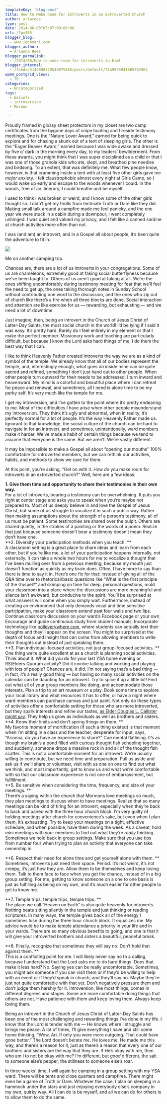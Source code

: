 ```yaml
---
templateKey: 'blog-post'
title: How to Make Room for Introverts in an Extroverted Church
author: ariwrees
type: post
date: 2014-06-03T05:07:00+00:00
url: /?p=355
blogger_blog:
  - www.igobyari.com
blogger_author:
  - Arianna Rees
blogger_permalink:
  - /2014/06/how-to-make-room-for-introverts-in.html
blogger_internal:
  - /feeds/3142898329549879465/posts/default/7149936941865762964
wpmm_postgrid_views:
  - 79
categories:
  - Uncategorized
tags:
  - beliefs
  - introversion
  - Mormon

---
```

Proudly framed in glossy sheet protectors in my closet are two camp certificates from the bygone days of snipe hunting and fireside testimony meetings. One is the “Nature Lover Award,” earned for being quick to explore and for chasing a skunk out of a tent of sleeping girls. The other is the “Eager Beaver Award,” earned because I was wide awake and dressed by five o’ dark in the morning every day, to my leaders’ bewilderment. From these awards, you might think that I was super disciplined as a child or that I was one of those granola kids who ate, slept, and breathed pine needles and birdsong. To an extent, that was definitely me. What few people know, however, is that cramming inside a tent with at least five other girls gave me _major_ anxiety. I felt claustrophobic almost every night at Girls Camp, so I would wake up early and escape to the woods whenever I could. In the woods, free of an itinerary, I could breathe and be myself.

I used to think I was broken or weird, and I know some of the other girls thought so. I didn’t get my thrills from tentmate Truth or Dare like they did. Making small talk around a campfire made me feel panicky, and the one year we were stuck in a cabin during a downpour, I went completely unhinged. I was quiet and valued my privacy, and I felt like a canned sardine at church activities more often than not.

I was (and am) an introvert, and in a Gospel all about people, it’s been quite the adventure to fit in.

[![](https://www.igobyari.com/wp-content/uploads/2014/06/melake.jpg)](https://www.igobyari.com/wp-content/uploads/2014/06/melake.jpg)

Me on another camping trip.

Chances are, there are a lot of us introverts in your congregations. Some of us are chameleons, extremely good at faking social butterflyness because we’ve been taught to. Others of us aren’t good at faking at all. We’re the ones shifting uncomfortably during testimony meeting for fear that we’ll feel the need to get up, the ones taking thorough notes in Sunday School without contributing one word to the discussion, and the ones who zip out of church like there’s a fire when all three blocks are done. Social interaction and attention are like exercise for us — rewarding, but exhausting — and we need a lot of downtime.  

Just imagine, then, being an introvert in the Church of Jesus Christ of Latter-Day Saints, the most social church in the world! I’d be lying if I said it was easy. It’s pretty hard. Rarely do I feel entirely in my element or that I make the perfect member. Missionary work and teaching are particularly difficult, but because I know the Lord asks hard things of me, I do them the best way that I can.

I like to think Heavenly Father created introverts the way we are as a kind of symbol of the temple. We already know that all of our bodies represent the temple, and, interestingly enough, what goes on inside mine can be quite sacred and refined, something I don’t just hand out to other people. When other people turn outward for their needs to be addressed, I turn inward and heavenward. My mind is a colorful and beautiful place where I can retreat for peace and renewal, and sometimes, all I need is alone time to be my perky self. It’s very much like the temple for me.

I get my introversion, and I’ve gotten to the point where it’s pretty endearing to me. Most of the difficulties I have arise when other people misunderstand my introversion. They think it’s ugly and abnormal, when in reality, it’s perfectly normal for a lot of people. It’s the way Heavenly Father made us. Ignorant to that knowledge, the social culture of the church can be hard to navigate in for an introvert, and sometimes, unintentionally, ward members make it harder. We’ve made a habit of certain things because we tend to assume that everyone is the same. But we aren’t. We’re vastly different.

It may be impossible to make a Gospel all about “opening our mouths” 100% comfortable for introverted members, but we can rethink our activities, habits, and methods to show we care for them.

At this point, you’re asking, “Get on with it. How _do_ you make room for introverts in an extroverted church?” Well, here are a few ideas:

**1\. Give them time and opportunity to share their testimonies in their own way.**  
For a lot of introverts, bearing a testimony can be overwhelming. It puts you right at center stage and asks you to speak when you’re maybe not prepared to. Most of us deeply believe in and love the Gospel of Jesus Christ, but some of us struggle to vocalize it in such a public way. Rather than making assumptions about the strength of a person’s testimony, all of us must be patient. Some testimonies are shared over the pulpit. Others are shared quietly, in the strokes of a painting or the words of a poem. Realize that just because someone doesn’t bear a testimony doesn’t mean they don’t have one.  
**2\. Diversify your participation methods when you teach. **  
A classroom setting is a great place to share ideas and learn from each other, but if you’re like me, a lot of your participation happens internally, not externally. It can take a whole two hours for me to vocalize a thought that I’ve been mulling over from a previous meeting, because my mouth just doesn’t function as quickly as my brain does. Often, I have more to say than there is time to say it in. Here’s one fix for that: instead of giving all of the Q&A time over to rhetorical/basic questions like “What is the first principle of the Gospel?” and skimping on time for deep, personal questions, mold your classroom into a place where the discussions are more meaningful and silence isn’t awkward, but conducive to the spirit. You’ll be surprised at what answers will come when you simply wait. Furthermore, instead of creating an environment that only demands vocal and time sensitive participation, make your classroom extend past four walls and two lips. Continue classroom discussion on your ward’s Facebook page or your own. Encourage and guide continuous study from student manuals. Incorporate technology like [polleverywhere.com](https://www.polleverywhere.com/), where students can actually text their thoughts and they’ll appear on the screen. You might be surprised at the depth of focus and insight that can come from allowing members to write their thoughts out instead of just speaking them.  
**3\. Plan individual-focused activities, not just group-focused activities. **  
One thing we’re quite excellent at as a church is planning social activities. Think about it. What did you do for your last YSA home evening or RS/Elders Quorum activity? Did it involve talking and working and playing with lots of people? Chances are, it did. I’m not saying that’s a bad thing — in fact, it’s a really good thing — but having so many social activities on the calendar can be daunting for an introvert. Try to spice it up a little bit! Find out what all of your group members like doing, and accommodate those interests. Plan a trip to an art museum or a play. Book some time to explore your local library and what resources it has to offer, or have a night where ward members can purchase canvas and just paint. Not only do these types of activities offer a comfortable setting for those who are more introverted, but they spark interests and refine our tastes, [as Elder Douglas L. Callister might say](http://speeches.byu.edu/?act=viewitem&id=1633). They help us grow as individuals as well as brothers and sisters.  
**4\. Know their limits and don’t spring things on them. **  
My favorite moment of mortification (if such a thing existed) is that moment when I’m sitting in a class and the teacher, desperate for input, says, “Arianna, do you have an experience to share?” Cue mental flatlining. It’s as though my brain’s a pond filled with curious thought fish schooling together, and suddenly, someone drops a massive rock in and all of the thought fish scatter. This is not a comfortable moment for an introvert. We’re usually willing to contribute, but we need time and preparation. Pull us aside and ask us if we’ll share or volunteer, visit with us one on one to find out what we think, and most importantly, get to know us and what we’re comfortable with so that our classroom experience is not one of embarrassment, but fulfillment.  
**5\. Be sensitive when considering the time, frequency, and size of your meetings. **  
There’s a saying within the church that Mormons love meetings so much, they plan meetings to discuss when to have meetings. Realize that so many meetings can be kind of tiring for an introvert, especially when they’re back to back and paired with the three hour church block. I’m very guilty of holding meetings after church for convenience’s sake, but even when _I_ plan them, it’s exhausting. Try to keep your meetings on a tight, effective schedule, and when possible, have them during the week. As a caveat, hold mini meetings with your members to find out what they’re _really_ thinking. Sometimes we hold back in group settings. Make sure that you use tips from number four when trying to plan an activity that everyone can take ownership in.

**6\. Respect their need for alone time and get yourself alone with them. **  
Sometimes, introverts just need their space. Period. It’s not weird, it’s not creepy, it’s just how they are. Allow them to be themselves and keep loving them. Talk to them face to face when you get the chance, instead of in a big group setting. For me, getting to know someone on a one to one basis is just as fulfilling as being on my own, and it’s much easier for other people to get to know me.

**7\. Temple trips, temple trips, temple trips. **  
The place we call “Heaven on Earth” is also quite heavenly for introverts. Nothing beats sitting silently in the temple and just thinking or reading scriptures. In many ways, the temple gives back all of the energy I sometimes lose during the three hour church block. It equalizes me. My advice would be to make temple attendance a priority in your life and in your wards. There are so many obvious benefits to going, and one is that it will give your introverted brothers and sisters a beautiful, peaceful break.

**8\. Finally, recognize that sometimes they will say no. Don’t hold that against them. **  
This is a conflicting point for me. I will likely never say no to a calling, because I understand that the Lord asks me to do hard things. Does that make it less hard? No. Saying yes can be really uncomfortable. Sometimes, you might ask someone if you can visit them or if they’d be willing to help with an event or if they’d speak in church, and they’ll say no. Maybe they’re just not quite comfortable with that yet. Don’t negatively pressure them and don’t judge them harshly for it. Introversion, like most things, comes in different degrees and stages. Some are more comfortable doing things that others are not. Have patience with them and keep loving them. Always keep loving them.

Being an introvert in the Church of Jesus Christ of Latter-Day Saints has been one of the most challenging and rewarding things I’ve done in my life. I know that the Lord is tender with me — He knows where I struggle and brings me peace. A lot of times, I’ll give everything I have and still come home thinking, “Wow, Ari. If only you were more outgoing. That could have gone better.” The Lord doesn’t berate me. He loves me. He made me this way, and there’s a reason for it, just as there’s a reason that every one of our brothers and sisters are the way that they are. If He’s okay with me, then who am I to not be okay with me? I’m different, but _good_ different, the salt to someone else’s pepper, the stillness to someone else’s roar.

In three weeks’ time, I will again be camping in a group setting with my YSA ward. There will be tents and close quarters and campfires. There might even be a game of Truth or Dare. Whatever the case, I plan on sleeping in a hammock under the stars and just enjoying everybody else’s company in my own, quirky way. All I can do is be myself, and all we can do for others is to allow them to do the same.